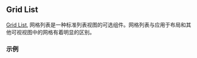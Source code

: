 ## Grid List

[Grid List](https://material.google.com/components/grid-lists.html), 网格列表是一种标准列表视图的可选组件。网格列表与应用于布局和其他可视视图中的网格有着明显的区别。


### 示例
